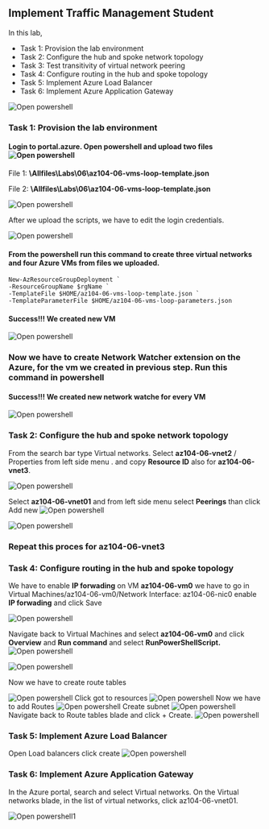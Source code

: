## Implement Traffic Management Student

In this lab,
<ul>
     <li>Task 1: Provision the lab environment</li>
     <li>Task 2: Configure the hub and spoke network topology</li>
     <li>Task 3: Test transitivity of virtual network peering</li>
     <li>Task 4: Configure routing in the hub and spoke topology</li>
     <li>Task 5: Implement Azure Load Balancer</li>
     <li>Task 6: Implement Azure Application Gateway</li>
</ul>

![Open powershell ](images/diagram.png)


### Task 1: Provision the lab environment

#### Login to portal.azure. Open powershell and upload two files ![Open powershell ](images/powershell.png)

File 1: **\Allfiles\Labs\06\az104-06-vms-loop-template.json**
 <br />

File 2: **\Allfiles\Labs\06\az104-06-vms-loop-template.json**

![Open powershell ](images/upload.png)

After we upload the scripts, we have to edit the login credentials.

![Open powershell ](images/editpwd.png)

#### From the powershell run this command to create three virtual networks and four Azure VMs from files we uploaded.

    New-AzResourceGroupDeployment `
    -ResourceGroupName $rgName `
    -TemplateFile $HOME/az104-06-vms-loop-template.json `
    -TemplateParameterFile $HOME/az104-06-vms-loop-parameters.json

#### Success!!! We created new VM

![Open powershell ](images/vms.png)

### Now we have to create Network Watcher extension on the Azure, for the vm we created in previous step. Run this command in powershell
#### Success!!! We created new network watche for every VM
![Open powershell ](images/networkwatcher.png)



### Task 2: Configure the hub and spoke network topology

From the search bar type Virtual networks. Select **az104-06-vnet2** / Properties from left side menu .  and copy **Resource ID** also for **az104-06-vnet3**.

![Open powershell ](images/res.png)


Select **az104-06-vnet01**  and from left side menu select **Peerings** than click Add new 
![Open powershell ](images/net2.png)




![Open powershell ](images/nat3.png)

### Repeat this proces for az104-06-vnet3


### Task 4: Configure routing in the hub and spoke topology

We have to enable **IP forwading** on VM **az104-06-vm0** we have to go in Virtual Machines/az104-06-vm0/Network Interface: az104-06-nic0 enable **IP forwading** and click Save


![Open powershell ](images/enable01.png)

Navigate back to Virtual Machines and select  **az104-06-vm0** and click **Overview** and **Run command** and select **RunPowerShellScript.**
![Open powershell ](images/psh2.png)

![Open powershell ](images/psh3.png)

Now we have to create route tables

![Open powershell ](images/route.png)
Click got to resources
![Open powershell ](images/12332.png)
Now we have to add Routes 
![Open powershell ](images/route2.png)
Create subnet
![Open powershell ](images/subnet.png)
Navigate back to Route tables blade and click + Create.
![Open powershell ](images/routetables.png)

### Task 5: Implement Azure Load Balancer

Open  Load balancers click create 
![Open powershell ](images/load.png)

### Task 6: Implement Azure Application Gateway

In the Azure portal, search and select Virtual networks. On the Virtual networks blade, in the list of virtual networks, click az104-06-vnet01.

![Open powershell ](images/333.png)1


